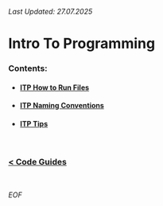 *Last Updated: 27.07.2025*

# Intro To Programming

### Contents:
- #### [ITP How to Run Files][itp-how-to-run-files]
- #### [ITP Naming Conventions][itp-naming-conventions]
- #### [ITP Tips][itp-tips]

[itp-how-to-run-files]: https://github.com/rento-fox/Code-Guides/blob/main/Intro%20To%20Programming/ITP%20How%20to%20Run%20Files.md 'ITP How to Run Files.md'

[itp-naming-conventions]: https://github.com/rento-fox/Code-Guides/blob/main/Intro%20To%20Programming/ITP%20Naming%20Conventions.md 'ITP Naming Conventions.md'

[itp-tips]: https://github.com/rento-fox/Code-Guides/blob/main/Intro%20To%20Programming/ITP%20Tips.md 'ITP Tips.md'

<br>

### [< Code Guides][code-guides]

[code-guides]: https://github.com/rento-fox/Code-Guides 'Code-Guides'

<br>

*EOF*
